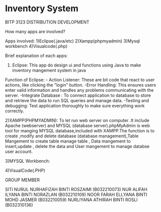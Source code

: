 # Inventory System
BITP 3123 DISTRIBUTION DEVELOPMENT


How many apps are involved?


Apps involved: 1)Eclipse(.java/etc)
               2)Xampp(phpmyadmin)
               3)Mysql workbench
               4)Visualcode(.php)

Brief explanation of each apps:

1) Eclipse: This app do design ui and functions  using Java  to make inventory                                 mangement system in java

Function of Eclipse: - Action Listener: These are bit code that                                                        react to user actions, like clicking the                                                        "login" button.
                      -Error Handling:  This ensures users enter                                                       valid information and handles any problems                                                      communicating with the server.
                      -Integrate Database : To connect application                                                     to database to store and retrieve the data                                                      to run SQL queries and manage data.
                      -Testing and debugging: Test application                                                         thoroughly to make sure everything  work                                                        correctly.
                                                  
                                                  
2)XAMPP(PHPMYADMIN): To let run web server on computer .It include Apache (webserver) and MYSQL (database server).phpMyAdmin  is web tool for manging MYSQL database,included with XAMPP.The function is to create ,modify and delete database (database management),Table Mangement to create table manage table , Data mangement to insert,update , delete the data and User mangement  to manage databse user account.

3)MYSQL Workbench:



4)VisualCode(.PHP)


GROUP MEMBER

SITI NURUL NURHAFIZAH BINTI ROSZAIMI (B032210073)
NUR ALIFAH ILYANA BINTI NORAZLAN (B032210109) 
NOOR FARAH ELLYANA BINTI MOHD JASMER (B032210059)
NURLIYANA ATHIRAH BINTI ROSLI (B032310136)
